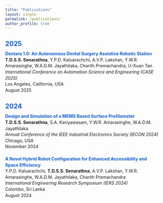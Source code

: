 ```yaml
---
title: "Publications"
layout: single
permalink: /publications/
author_profile: true
---
```

<!-- 2025 -->
<h2>2025</h2>
<p>
  <a href="https://doi.org/10.1109/CASE58245.2025.11164109" target="_blank" rel="noopener noreferrer">
    <strong>Dentara 1.0: An Autonomous Dental Surgery Assistive Robotic Station</strong>
  </a><br>
  <strong>T.D.S.S. Senarathna</strong>, Y.P.D. Kaluarachchi, A.V.P. Lakshan, Y.W.R. Amarasinghe,
  W.A.D.M. Jayathilaka, Charith Premachandra, U-Xuan Tan<br>
  <em>International Conference on Automation Science and Engineering (CASE 2025)</em><br>
  Los Angeles, California, USA<br>
  August 2025
</p>

<!-- 2024 -->
<h2>2024</h2>

<p>
  <a href="https://doi.org/10.1109/IECON55916.2024.10905143" target="_blank" rel="noopener noreferrer">
    <strong>Design and Simulation of a MEMS Based Surface Profilometer</strong>
  </a><br>
  <strong>T.D.S.S. Senarathna</strong>, S.A. Kariyawasam, Y.W.R. Amarasinghe, W.A.D.M. Jayathilaka<br>
  <em>Annual Conference of the IEEE Industrial Electronics Society (IECON 2024)</em><br>
  Chicago, USA<br>
  November 2024
</p>

<p>
  <a href="https://doi.org/10.1007/978-981-96-1399-1_22" target="_blank" rel="noopener noreferrer">
    <strong>A Novel Hybrid Robot Configuration for Enhanced Accessibility and Space Efficiency</strong>
  </a><br>
  Y.P.D. Kaluarachchi, <strong>T.D.S.S. Senarathna</strong>, A.V.P. Lakshan, Y.W.R. Amarasinghe,
  W.A.D.M. Jayathilaka, Charith Premachandra<br>
  <em>International Engineering Research Symposium (IERS 2024)</em><br>
  Colombo, Sri Lanka<br>
  August 2024
</p>

<style>
  h1 {
    margin-bottom: 10px;
  }
  h2 {
    margin-top: 30px;
    margin-bottom: 10px;
    color: #0b5cff;
  }
  p {
    margin: 0 0 20px;
    line-height: 1.4;
  }
  a {
    color: #0b5cff;
    text-decoration: none;
  }
  a:hover {
    text-decoration: underline;
  }
</style>
